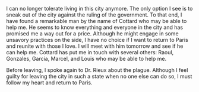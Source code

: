 I can no longer tolerate living in this city anymore. The only option I see is to sneak out of the city against the ruling of the government. To that end, I have found a remarkable man by the name of Cottard who may be able to help me. He seems to know everything and everyone in the city and has promised me a way out for a price. Although he might engage in some unsavory practices on the side, I have no choice if I want to return to Paris and reunite with those I love. I will meet with him tomorrow and see if he can help me. Cottard has put me in touch with several others: Raoul, Gonzales, Garcia, Marcel, and Louis who may be able to help me.

Before leaving, I spoke again to Dr. Rieux about the plague. Although I feel guilty for leaving the city in such a state when no one else can do so, I must follow my heart and return to Paris. 